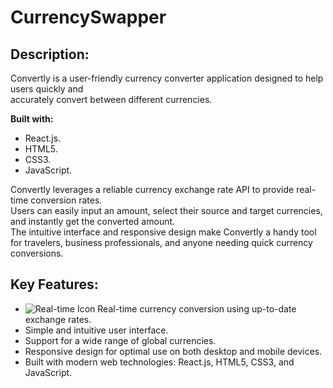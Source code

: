 # CurrencySwapper

## **Description:**

Convertly is a user-friendly currency converter application designed to help users quickly and <br> 
accurately convert between different currencies.


**Built with:** 
- React.js.
- HTML5.
- CSS3.
- JavaScript.


Convertly leverages a reliable currency exchange rate API to provide real-time conversion rates. <br>
Users can easily input an amount, select their source and target currencies, and instantly get the converted amount. <br>
The intuitive interface and responsive design make Convertly a handy tool for travelers, business professionals, and anyone needing quick currency conversions.

## **Key Features:**

- ![Real-time Icon](https://example.com/realtime-icon.png) Real-time currency conversion using up-to-date exchange rates.
- Simple and intuitive user interface.
- Support for a wide range of global currencies.
- Responsive design for optimal use on both desktop and mobile devices.
- Built with modern web technologies: React.js, HTML5, CSS3, and JavaScript.
